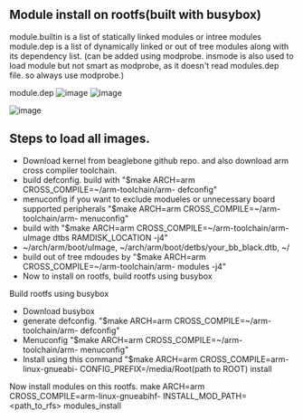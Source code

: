 ## Module install on rootfs(built with busybox)

module.builtin is a list of statically linked modules or intree modules
module.dep is a list of dynamically linked or out of tree modules along with its dependency list. (can be added using modprobe. insmode is also used to load module but not smart as modprobe, as it doesn't read modules.dep file. so always use modprobe.)

module.dep
![image](https://github.com/user-attachments/assets/fab598b7-4d64-4896-a309-412ee6b8d87b)
![image](https://github.com/user-attachments/assets/6018539c-7593-4e29-bb1a-f8d43e0b1e3c)

![image](https://github.com/user-attachments/assets/fbafc97a-2a3b-4d27-8dc7-344229af768f)

## Steps to load all images.
- Download kernel from beaglebone github repo. and also download arm cross compiler toolchain.
- build defconfig. build with "$make ARCH=arm CROSS_COMPILE=~/arm-toolchain/arm- defconfig"
- menuconfig if you want to exclude modueles or unnecessary board supported peripherals "$make ARCH=arm CROSS_COMPILE=~/arm-toolchain/arm- menuconfig"
- build with "$make ARCH=arm CROSS_COMPILE=~/arm-toolchain/arm- uImage dtbs RAMDISK_LOCATION -j4"
- ~/arch/arm/boot/uImage, ~/arch/arm/boot/detbs/your_bb_black.dtb, ~/
- build out of tree mdoudes by "$make ARCH=arm CROSS_COMPILE=~/arm-toolchain/arm- modules -j4"
- Now to install on rootfs, build rootfs using busybox

Build rootfs using busybox
- Download busybox
- generate defconfig. "$make ARCH=arm CROSS_COMPILE=~/arm-toolchain/arm- defconfig"
- Menuconfig "$make ARCH=arm CROSS_COMPILE=~/arm-toolchain/arm- menuconfig"
- Install using this command "$make ARCH=arm CROSS_COMPILE=arm-linux-gnueabi- CONFIG_PREFIX=/media/Root(path to ROOT) install

Now install modules on this rootfs.
make ARCH=arm CROSS_COMPILE=arm-linux-gnueabihf- INSTALL_MOD_PATH=<path_to_rfs> modules_install
